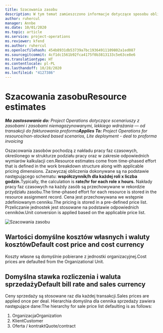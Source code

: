 ```yaml
---
title: Szacowania zasobu
description: W tym temat zamieszczono informacje dotyczące sposobu obliczania zasobów w Project Operations.
author: ruhercul
manager: Annbe
ms.date: 10/01/2020
ms.topic: article
ms.service: project-operations
ms.reviewer: kfend
ms.author: ruhercul
ms.openlocfilehash: 454b8931db53739a7bc19364911109802a1ed087
ms.sourcegitcommit: 4cf1dc1561b92fca4175f0b3813133c5e63ce8e6
ms.translationtype: HT
ms.contentlocale: pl-PL
ms.lasthandoff: 10/28/2020
ms.locfileid: "4127386"
---
```

# <a name="resource-estimates"></a><span data-ttu-id="326ff-103">Szacowania zasobu</span><span class="sxs-lookup"><span data-stu-id="326ff-103">Resource estimates</span></span>

<span data-ttu-id="326ff-104">_**Ma zastosowanie do:** Project Operations dotyczące scenariuszy z zasobami i zasobami niemagazynowanymi, lekkiego wdrażania — od transakcji do fakturowania proforma_</span><span class="sxs-lookup"><span data-stu-id="326ff-104">_**Applies To:** Project Operations for resource/non-stocked based scenarios, Lite deployment - deal to proforma invoicing_</span></span>

<span data-ttu-id="326ff-105">Oszacowania zasobów pochodzą z nakładu pracy faz czasowych, określonego w strukturze podziału pracy oraz w zakresie odpowiednich wymiarów kalkulacji cen.</span><span class="sxs-lookup"><span data-stu-id="326ff-105">Resource estimates come from time-phased effort that is defined in the work breakdown structure along with applicable pricing dimensions.</span></span> <span data-ttu-id="326ff-106">Zazwyczaj obliczenia dokonywane są na podstawie następującego schematu: **współczynnik/h dla każdej roli x liczba godzin.**</span><span class="sxs-lookup"><span data-stu-id="326ff-106">Typically, the calculation is **rate/hr for each role x hours.**</span></span> <span data-ttu-id="326ff-107">Nakłady pracy faz czasowych na każdy zasób są przechowywane w rekordzie przydziału zasobu.</span><span class="sxs-lookup"><span data-stu-id="326ff-107">The time-phased effort for each resource is stored in the resource assignment record.</span></span> <span data-ttu-id="326ff-108">Cena jest przechowywana we wstępnie zdefiniowanym cenniku.</span><span class="sxs-lookup"><span data-stu-id="326ff-108">The pricing is stored in a pre-defined price list.</span></span> <span data-ttu-id="326ff-109">Przeliczanie jednostek jest stosowane na podstawie odpowiednich cenników.</span><span class="sxs-lookup"><span data-stu-id="326ff-109">Unit conversion is applied based on the applicable price list.</span></span>

![Szacowania zasobu](./media/navigation12.png)

## <a name="default-cost-price-and-cost-currency"></a><span data-ttu-id="326ff-111">Wartości domyślne kosztów własnych i waluty kosztów</span><span class="sxs-lookup"><span data-stu-id="326ff-111">Default cost price and cost currency</span></span>

<span data-ttu-id="326ff-112">Koszty własne są domyślnie pobierane z jednostki organizacyjnej.</span><span class="sxs-lookup"><span data-stu-id="326ff-112">Cost prices are defaulted from the Organizational Unit.</span></span>

## <a name="default-bill-rate-and-sales-currency"></a><span data-ttu-id="326ff-113">Domyślna stawka rozliczenia i waluta sprzedaży</span><span class="sxs-lookup"><span data-stu-id="326ff-113">Default bill rate and sales currency</span></span>

<span data-ttu-id="326ff-114">Ceny sprzedaży są stosowane raz dla każdej transakcji.</span><span class="sxs-lookup"><span data-stu-id="326ff-114">Sales prices are applied once per deal.</span></span> <span data-ttu-id="326ff-115">Hierarchia domyślna dla cennika sprzedaży zawiera następujące dane:</span><span class="sxs-lookup"><span data-stu-id="326ff-115">The hierarchy for sale price list defaulting is as follows:</span></span>

1. <span data-ttu-id="326ff-116">Organizacja</span><span class="sxs-lookup"><span data-stu-id="326ff-116">Organization</span></span>
2. <span data-ttu-id="326ff-117">Klient</span><span class="sxs-lookup"><span data-stu-id="326ff-117">Customer</span></span>
3. <span data-ttu-id="326ff-118">Oferta / kontrakt</span><span class="sxs-lookup"><span data-stu-id="326ff-118">Quote/contract</span></span>
